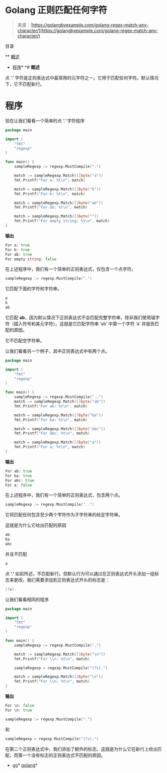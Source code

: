 <!--yml

类别：未分类

日期：2024-10-13 06:41:02

-->

# Golang 正则匹配任何字符

> 来源：[https://golangbyexample.com/golang-regex-match-any-character/](https://golangbyexample.com/golang-regex-match-any-character/)

目录

**   [概述](#Overview "Overview")

+   [程序](#Program "Program")*  *# **概述**

点 ‘.’ 字符是正则表达式中最常用的元字符之一。它用于匹配任何字符。默认情况下，它不匹配新行。

# **程序**

现在让我们看看一个简单的点 ‘.’ 字符程序

```go
package main

import (
	"fmt"
	"regexp"
)

func main() {
	sampleRegexp := regexp.MustCompile(".")

	match := sampleRegexp.Match([]byte("a"))
	fmt.Printf("For a: %t\n", match)

	match = sampleRegexp.Match([]byte("b"))
	fmt.Printf("For b: %t\n", match)

	match = sampleRegexp.Match([]byte("ab"))
	fmt.Printf("For ab: %t\n", match)

	match = sampleRegexp.Match([]byte(""))
	fmt.Printf("For empty string: %t\n", match)
}
```

**输出**

```go
For a: true
For b: true
For ab: true
For empty string: false
```

在上述程序中，我们有一个简单的正则表达式，仅包含一个点字符。

```go
sampleRegexp := regexp.MustCompile(".")
```

它匹配下面的字符和字符串。

```go
a
b
ab
```

它匹配 **ab**，因为默认情况下正则表达式不会匹配完整字符串，除非我们使用锚字符（插入符号和美元字符）。这就是它匹配字符串 ‘ab’ 中第一个字符 ‘a’ 并报告匹配的原因。

它不匹配空字符串。

让我们看看另一个例子，其中正则表达式中有两个点。

```go
package main

import (
	"fmt"
	"regexp"
)

func main() {
	sampleRegexp := regexp.MustCompile("..")
	match := sampleRegexp.Match([]byte("ab"))
	fmt.Printf("For ab: %t\n", match)

	match = sampleRegexp.Match([]byte("ba"))
	fmt.Printf("For ba: %t\n", match)

	match = sampleRegexp.Match([]byte("abc"))
	fmt.Printf("For abc: %t\n", match)

	match = sampleRegexp.Match([]byte("a"))
	fmt.Printf("For a: %t\n", match)
}
```

**输出**

```go
For ab: true
For ba: true
For abc: true
For a: false
```

在上述程序中，我们有一个简单的正则表达式，包含两个点。

```go
sampleRegexp := regexp.MustCompile("..")
```

它将匹配任何包含至少两个字符作为子字符串的给定字符串。

这就是为什么它给出匹配的原因

```go
ab
ba
abc
```

并且不匹配

```go
a
```

点 **‘.’** 如前所述，不匹配新行。但默认行为可以通过在正则表达式开头添加一组标志来更改。我们需要添加到正则表达式开头的标志是：

```go
(?s)
```

让我们看看相同的程序

```go
package main

import (
	"fmt"
	"regexp"
)

func main() {
	sampleRegexp := regexp.MustCompile(".")

	match := sampleRegexp.Match([]byte("\n"))
	fmt.Printf("For \\n: %t\n", match)

	sampleRegexp = regexp.MustCompile("(?s).")

	match = sampleRegexp.Match([]byte("\n"))
	fmt.Printf("For \\n: %t\n", match)
}
```

**输出**

```go
For \n: false
For \n: true
```

```go
sampleRegexp := regexp.MustCompile(".")
```

和

```go
sampleRegexp = regexp.MustCompile("(?s).")
```

在第二个正则表达式中，我们添加了额外的标志。这就是为什么它在新行上给出匹配，而第一个没有标志的正则表达式不匹配的原因。

+   [go](https://golangbyexample.com/tag/go/)*   [golang](https://golangbyexample.com/tag/golang/)*
